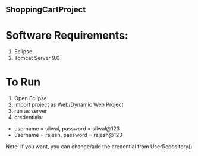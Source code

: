 ## ShoppingCartProject

# Software Requirements:
1. Eclipse
2. Tomcat Server 9.0

# To Run
1. Open Eclipse 
2. import project as Web/Dynamic Web Project
3. run as server
4. credentials:
 * username = silwal, password = silwal@123
 * username = rajesh, password = rajesh@123

Note: If you want, you can change/add the credential from UserRepository()

